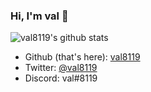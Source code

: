 ### Hi, I'm val 👋

![val8119's github stats](https://github-readme-stats.vercel.app/api?username=val8119&theme=dark&show_icons=true&bg_color=#0d1017)

 - Github (that's here): [val8119](https://github.com/val8119)
 - Twitter: [@val8119](https://twitter.com/val8119)
 - Discord: val#8119
